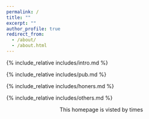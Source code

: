 ```yaml
---
permalink: /
title: ""
excerpt: ""
author_profile: true
redirect_from: 
  - /about/
  - /about.html
---
```


<span class='anchor' id='about-me'></span>
{% include_relative includes/intro.md %}
<!-- {% include_relative includes/news.md %} -->

{% include_relative includes/pub.md %}

{% include_relative includes/honers.md %}

{% include_relative includes/others.md %}

<div align="center">
<script async src="//busuanzi.ibruce.info/busuanzi/2.3/busuanzi.pure.mini.js"></script>
<span id="busuanzi_container_site_pv">This homepage is visted by <span style="color:purple"><font style="font-size:35px"><span id="busuanzi_value_site_pv"></font></span></span> </span>times</span>
</div>
